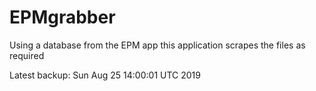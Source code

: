 # EPMgrabber
Using a database from the EPM app this application scrapes the files as required


Latest backup: Sun Aug 25 14:00:01 UTC 2019
